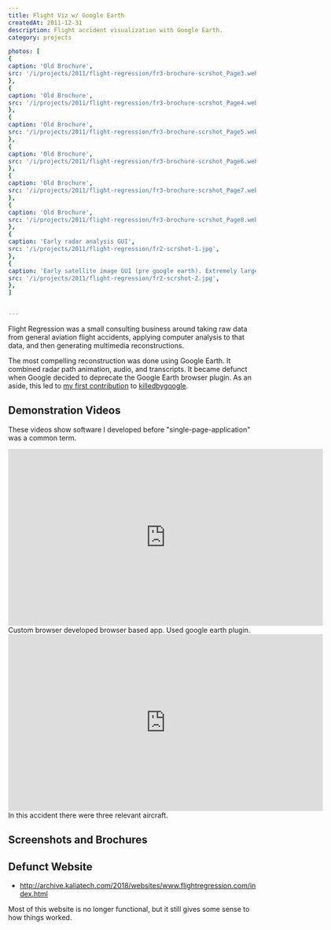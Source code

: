 ```yaml
---
title: Flight Viz w/ Google Earth
createdAt: 2011-12-31
description: Flight accident visualization with Google Earth.
category: projects

photos: [
{
caption: 'Old Brochure',
src: '/i/projects/2011/flight-regression/fr3-brochure-scrshot_Page3.webp',
},
{
caption: 'Old Brochure',
src: '/i/projects/2011/flight-regression/fr3-brochure-scrshot_Page4.webp',
},
{
caption: 'Old Brochure',
src: '/i/projects/2011/flight-regression/fr3-brochure-scrshot_Page5.webp',
},
{
caption: 'Old Brochure',
src: '/i/projects/2011/flight-regression/fr3-brochure-scrshot_Page6.webp',
},
{
caption: 'Old Brochure',
src: '/i/projects/2011/flight-regression/fr3-brochure-scrshot_Page7.webp',
},
{
caption: 'Old Brochure',
src: '/i/projects/2011/flight-regression/fr3-brochure-scrshot_Page8.webp',
},
{
caption: 'Early radar analysis GUI',
src: '/i/projects/2011/flight-regression/fr2-scrshot-1.jpg',
},
{
caption: 'Early satellite image GUI (pre google earth). Extremely large images. Had to use Java Advanced Imaging to tile.',
src: '/i/projects/2011/flight-regression/fr2-scrshot-2.jpg',
},
]


---
```


Flight Regression was a small consulting business around taking raw data from general aviation flight accidents,
applying computer analysis to that data, and then generating multimedia reconstructions.

The most compelling reconstruction was done using Google Earth. It combined radar path animation, audio, and
transcripts. It became defunct when Google decided to deprecate the Google Earth browser plugin. As an aside, this led
to <a href="https://github.com/codyogden/killedbygoogle/pull/320">my first contribution</a>
to <a href="https://killedbygoogle.com/">killedbygoogle</a>.

## Demonstration Videos

These videos show software I developed before "single-page-application" was a common term.

<div class="video-container">
    <div class="video-responsive">
        <iframe
            allowfullscreen
            width="640"
            height="360"
            src="https://www.youtube.com/embed/u4M-bm_V9wU"
            style="border:none"
            allow="autoplay; encrypted-media; picture-in-picture">
        </iframe>
    </div>
    <div class="media-caption">Custom browser developed browser based app. Used google earth plugin.</div>
</div>

<div class="video-container">
    <div class="video-responsive">
        <iframe
            allowfullscreen
            width="640"
            height="360"
            src="https://www.youtube.com/embed/ASHVUUbhFNM"
            style="border:none"
            allow="autoplay; encrypted-media; picture-in-picture">
        </iframe>
    </div>
    <div class="media-caption">In this accident there were three relevant aircraft.</div>
</div>

## Screenshots and Brochures

<blog-post-photos-simple :photos=photos></blog-post-photos-simple>

## Defunct Website

- http://archive.kaliatech.com/2018/websites/www.flightregression.com/index.html

Most of this website is no longer functional, but it still gives some sense to how things worked.

